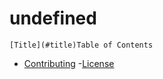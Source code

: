 # undefined
    [Title](#title)Table of Contents
  - [Contributing](#contributing)
  -[License](#license)